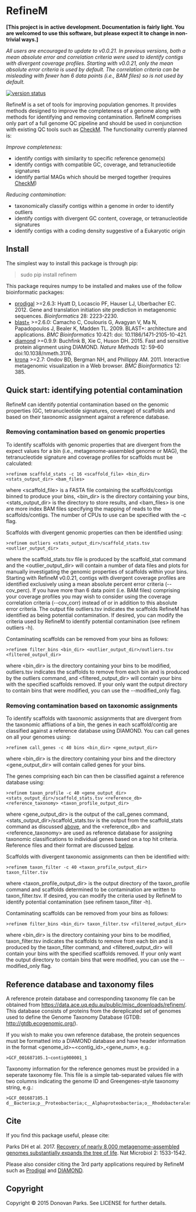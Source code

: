# RefineM

**[This project is in active development. Documentation is fairly light. You are welcomed to use this software, but please expect it to change in non-trivial ways.]**

_All users are encouraged to update to v0.0.21. In previous versions, both a mean absolute error and correlation criteria were used to identify contigs with divergent coverage profiles. Starting with v0.0.21, only the mean absolute error criteria is used by default. The correlation criteria can be misleading with fewer han 6 data points (i.e., BAM files) so is not used by default._

[![version status](https://img.shields.io/pypi/v/refinem.svg)](https://pypi.python.org/pypi/refinem)

RefineM is a set of tools for improving population genomes. It provides methods designed to improve the completeness of a genome along with methods for identifying and removing contamination. RefineM comprises only part of a full genome QC pipeline and should be used in conjunction with existing QC tools such as [CheckM](https://github.com/Ecogenomics/CheckM/wiki). The functionality currently planned is:

*Improve completeness:*
* identify contigs with similarity to specific reference genome(s)
* identify contigs with compatible GC, coverage, and tetranucleotide signatures
* identify partial MAGs which should be merged together (requires [CheckM](https://github.com/Ecogenomics/CheckM/wiki))

*Reducing contamination:*
* taxonomically classify contigs within a genome in order to identify outliers
* identify contigs with divergent GC content, coverage, or tetranucleotide signatures
* identify contigs with a coding density suggestive of a Eukaryotic origin

## Install

The simplest way to install this package is through pip:
> sudo pip install refinem

This package requires numpy to be installed and makes use of the follow bioinformatic packages:

* [prodigal](http://prodigal.ornl.gov/) >=2.6.3: Hyatt D, Locascio PF, Hauser LJ, Uberbacher EC. 2012. Gene and translation initiation site prediction in metagenomic sequences. *Bioinformatics* 28: 2223-2230.
* [blast+](http://blast.ncbi.nlm.nih.gov/Blast.cgi?PAGE_TYPE=BlastDocs&DOC_TYPE=Download) >=2.6.0: Camacho C, Coulouris G, Avagyan V, Ma N, Papadopoulos J, Bealer K, Madden TL. 2009. BLAST+: architecture and applications. *BMC Bioinformatics* 10:421: doi: 10.1186/1471-2105-10-421.
* [diamond](http://ab.inf.uni-tuebingen.de/software/diamond/) >=0.9.9: Buchfink B, Xie C, Huson DH. 2015. Fast and sensitive protein alignment using DIAMOND. *Nature Methods* 12: 59–60 doi:10.1038/nmeth.3176.
* [krona](http://sourceforge.net/p/krona/home/krona/) >=2.7: Ondov BD, Bergman NH, and Phillippy AM. 2011. Interactive metagenomic visualization in a Web browser. *BMC Bioinformatics* 12: 385.

## Quick start: identifying potential contamination

RefineM can identify potential contamination based on the genomic properties (GC, tetranucleotide signatures, coverage) of scaffolds and based on their taxonomic assignment against a reference database.

### Removing contamination based on genomic properties

To identify scaffolds with genomic properties that are divergent from the expect values for a bin (i.e., metagenome-assembled genome or MAG), the tetranucleotide signature and coverage profiles for scaffolds must be calculated:
```
>refinem scaffold_stats -c 16 <scaffold_file> <bin_dir> <stats_output_dir> <bam_files>
```
where <scaffold_file> is a FASTA file containing the scaffolds/contigs binned to produce your bins, <bin_dir> is the directory containing your bins, <stats_output_dir> is the directory to store results, and <bam_files> is one are more index BAM files specifying the mapping of reads to the scaffolds/contigs. The number of CPUs to use can be specified with the -c flag.

Scaffolds with divergent genomic properties can then be identified using:
```
>refinem outliers <stats_output_dir>/scaffold_stats.tsv <outlier_output_dir>
```
where the scaffold_stats.tsv file is produced by the scaffold_stat command and the <outlier_output_dir> will contain a number of data files and plots for manually investigating the genomic properties of scaffolds within your bins. Starting with RefineM v0.0.21, contigs with divergent coverage profiles are identified exclusively using a mean absolute percent error criteria (--cov_perc). If you have more than 6 data point (i.e. BAM files) comprising your coverage profiles you may wish to consider using the coverage correlation criteria (--cov_corr) instead of or in addition to this absolute error criteria. The output file outliers.tsv indicates the scaffolds RefineM has identified as being potential contamination. If desired, you can modify the criteria used by RefineM to identify potential contamination (see refinem outliers -h).

Contaminating scaffolds can be removed from your bins as follows:
```
>refinem filter_bins <bin_dir> <outlier_output_dir>/outliers.tsv <filtered_output_dir>
```
where <bin_dir> is the directory containing your bins to be modified, outliers.tsv indicates the scaffolds to remove from each bin and is produced by the outliers command, and <filtered_output_dir> will contain your bins with the specified scaffolds removed. If your only want the output directory to contain bins that were modified, you can use the --modified_only flag.

### Removing contamination based on taxonomic assignments

To identify scaffolds with taxonomic assignments that are divergent from the taxonomic affliations of a bin, the genes in each scaffold/contig are classified against a reference database using DIAMOND. You can call genes on all your genomes using:
```
>refinem call_genes -c 40 bins <bin_dir> <gene_output_dir>
```
where <bin_dir> is the directory containing your bins and the directory <gene_output_dir> will contain called genes for your bins. 

The genes comprising each bin can then be classified against a reference database using:
```
>refinem taxon_profile -c 40 <gene_output_dir> <stats_output_dir>/scaffold_stats.tsv <reference_db> <reference_taxonomy> <taxon_profile_output_dir>
```
where <gene_output_dir> is the output of the call_genes command, <stats_output_dir>/scaffold_stats.tsv is the output from the scaffold_stats command as discussed [above](#removing-contamination-based-on-genomic-properties), and the <reference_db> and <reference_taxonomy> are used as reference database for assigning taxonomic classifications to individual genes based on a top hit criteria. Reference files and their format are discussed [below](#reference-database-and-taxonomy-files). 

Scaffolds with divergent taxonomic assignments can then be identified with:
```
>refinem taxon_filter -c 40 <taxon_profile_output_dir> taxon_filter.tsv
```
where <taxon_profile_output_dir> is the output directory of the taxon_profile command and scaffolds determined to be contamination are written to taxon_filter.tsv. If desired, you can modify the criteria used by RefineM to identify potential contamination (see refinem taxon_filter -h).

Contaminating scaffolds can be removed from your bins as follows:
```
>refinem filter_bins <bin_dir> taxon_filter.tsv <filtered_output_dir>
```
where <bin_dir> is the directory containing your bins to be modified, taxon_filter.tsv indicates the scaffolds to remove from each bin and is produced by the taxon_filter command, and <filtered_output_dir> will contain your bins with the specified scaffolds removed. If your only want the output directory to contain bins that were modified, you can use the --modified_only flag.

## Reference database and taxonomy files

A reference protein database and corresponding taxonomy file can be obtained from https://data.ace.uq.edu.au/public/misc_downloads/refinem/. This database consists of proteins from the dereplicated set of genomes used to define the Genome Taxonomy Database (GTDB: http://gtdb.ecogenomic.org/).

If you wish to make you own reference database, the protein sequences must be formatted into a DIAMOND database and have header information in the format <genome_id>~<contig_id>_<gene_num>, e.g.:
```
>GCF_001687105.1~contig000001_1
```

Taxonomy information for the reference genomes must be provided in a seperate taxonomy file. This file is a simple tab-separated values file with two columns indicating the genome ID and Greengenes-style taxonomy string, e.g.:
```
>GCF_001687105.1    d__Bacteria;p__Proteobacteria;c__Alphaproteobacteria;o__Rhodobacterales;f__Rhodobacteraceae;g__Yangia;s__
```

## Cite

If you find this package useful, please cite:

Parks DH et al. 2017. [Recovery of nearly 8,000 metagenome-assembled genomes substantially expands the tree of life](http://dx.doi.org/10.1038/s41564-017-0012-7). Nat Microbiol 2: 1533-1542.

Please also consider citing the 3rd party applications required by RefineM such as [Prodigal](http://prodigal.ornl.gov/) and [DIAMOND](http://ab.inf.uni-tuebingen.de/software/diamond/).

## Copyright

Copyright © 2015 Donovan Parks. See LICENSE for further details.
